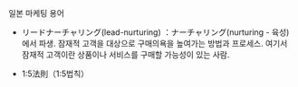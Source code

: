 일본 마케팅 용어

* リードナーチャリング(lead-nurturing)
  ：ナーチャリング(nurturing - 육성)에서 파생. 잠재적 고객을 대상으로 구매의욕을 높여가는 방법과 프로세스. 
  여기서 잠재적 고객이란 상품이나 서비스를 구매할 가능성이 있는 사람.
  
* 1:5法則（1:5법칙）
